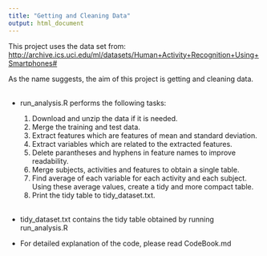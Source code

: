 ```yaml
---
title: "Getting and Cleaning Data"
output: html_document
---
```




This project uses the data set from: http://archive.ics.uci.edu/ml/datasets/Human+Activity+Recognition+Using+Smartphones#


As the name suggests, the aim of this project is getting and cleaning data.
&nbsp;
&nbsp;


* run_analysis.R performs the following tasks:
 
    1.  Download and unzip the data if it is needed.
    2.  Merge the training and test data.
    3.  Extract features which are features of mean and standard deviation.
    4.  Extract variables which are related to the extracted features.
    5.  Delete parantheses and hyphens in feature names to improve readability.
    6.  Merge subjects, activities and features to obtain a single table.
    7.  Find average of each variable for each activity and each subject. Using these average values, create a tidy and  more compact table.
    8.  Print the tidy table to tidy_dataset.txt.
    <br /><br />


* tidy_dataset.txt contains the tidy table obtained by running run_analysis.R

* For detailed explanation of the code, please read CodeBook.md

